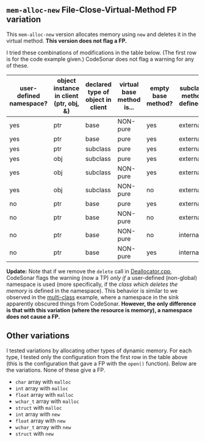 ## `mem-alloc-new` File-Close-Virtual-Method FP variation

This `mem-alloc-new` version allocates memory using `new` and deletes it in the virtual method. **This version does not flag a FP.**

I tried these combinations of modifications in the table below. (The first row is for the code example given.) CodeSonar does not flag a warning for any of these.

user-defined namespace? | object instance in client (ptr, obj, &) | declared type of object in client | virtual base method is... | empty base method? | subclass method defined...
--- | --- | --- | --- | --- | ---
yes | ptr | base | NON-pure | yes | externally
yes | ptr | base | pure | yes | externally
yes | ptr | subclass | pure | yes | externally
yes | obj | subclass | pure | yes | externally
yes | obj | subclass | NON-pure | yes | externally
yes | obj | subclass | NON-pure | no | externally
no | ptr | base | pure | yes | externally
no | ptr | base | NON-pure | no | externally
no | ptr | base | NON-pure | no | internally
no | ptr | base | NON-pure | yes | internally

**Update:** Note that if we remove the `delete` call in [Deallocator.cpp](./Deallocator.cpp), CodeSonar flags the warning (now a TP) *only if* a user-defined (non-global) namespace is used (more specifically, if the *class which deletes the memory* is defined in the namespace). This behavior is similar to we observed in the [multi-class](../multi-class) example, where a namespace in the sink apparently obscured things from CodeSonar. **However, the only difference is that with this variation (where the resource is memory), a namespace does not cause a FP.**

## Other variations

I tested variations by allocating other types of dynamic memory. For each type, I tested only the configuration from the first row in the table above (this is the configuration that gave a FP with the `open()` function). Below are the variations. None of these give a FP.

* `char` array with `malloc`
* `int` array with `malloc`
* `float` array with `malloc`
* `wchar_t` array with `malloc`
* `struct` with `malloc`
* `int` array with `new`
* `float` array with `new`
* `wchar_t` array with `new`
* `struct` with `new`
